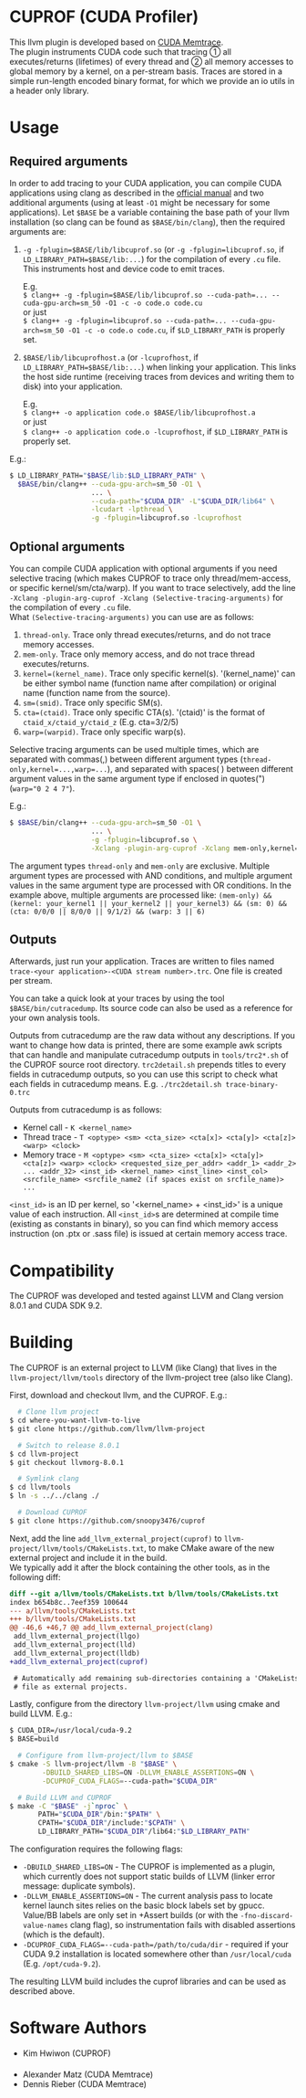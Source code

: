 # CUPROF (CUDA Profiler)

This llvm plugin is developed based on [CUDA Memtrace](https://github.com/UniHD-CEG/cuda-memtrace).  
The plugin instruments CUDA code such that tracing ① all executes/returns (lifetimes) of every thread and ② all memory accesses to global memory by a kernel, on a per-stream basis.
Traces are stored in a simple run-length encoded binary format, for which we provide an io utils in a header only library.

# Usage
## Required arguments
In order to add tracing to your CUDA application, you can compile CUDA applications using clang as described in the [official manual](https://releases.llvm.org/8.0.1/docs/CompileCudaWithLLVM.html) and two additional arguments (using at least `-O1` might be necessary for some applications).
Let `$BASE` be a variable containing the base path of your llvm installation (so clang can be found as `$BASE/bin/clang`), then the required arguments are:

1. `-g -fplugin=$BASE/lib/libcuprof.so` (or `-g -fplugin=libcuprof.so`, if `LD_LIBRARY_PATH=$BASE/lib:...`) for the compilation of every `.cu` file. This instruments host and device code to emit traces.  
      
    E.g.        
    `$ clang++ -g -fplugin=$BASE/lib/libcuprof.so --cuda-path=... --cuda-gpu-arch=sm_50 -O1 -c -o code.o code.cu`  
    or just  
    `$ clang++ -g -fplugin=libcuprof.so --cuda-path=... --cuda-gpu-arch=sm_50 -O1 -c -o code.o code.cu`, if `$LD_LIBRARY_PATH` is properly set.  
      
2. `$BASE/lib/libcuprofhost.a` (or `-lcuprofhost`, if `LD_LIBRARY_PATH=$BASE/lib:...`) when linking your application. This links the host side runtime (receiving traces from devices and writing them to disk) into your application.  
      
    E.g.  
    `$ clang++ -o application code.o $BASE/lib/libcuprofhost.a`  
    or just  
    `$ clang++ -o application code.o -lcuprofhost`, if `$LD_LIBRARY_PATH` is properly set.
    
E.g.:
```bash
$ LD_LIBRARY_PATH="$BASE/lib:$LD_LIBRARY_PATH" \
  $BASE/bin/clang++ --cuda-gpu-arch=sm_50 -O1 \
                    ... \
                    --cuda-path="$CUDA_DIR" -L"$CUDA_DIR/lib64" \
                    -lcudart -lpthread \
                    -g -fplugin=libcuprof.so -lcuprofhost
```

## Optional arguments
You can compile CUDA application with optional arguments if you need selective tracing (which makes CUPROF to trace only thread/mem-access, or specific kernel/sm/cta/warp). If you want to trace selectively, add the line `-Xclang -plugin-arg-cuprof -Xclang (Selective-tracing-arguments)` for the compilation of every `.cu` file.  
    What `(Selective-tracing-arguments)` you can use are as follows:
1. `thread-only`. Trace only thread executes/returns, and do not trace memory accesses.
2. `mem-only`. Trace only memory access, and do not trace thread executes/returns.
3. `kernel=(kernel_name)`. Trace only specific kernel(s). '(kernel_name)' can be either symbol name (function name after compilation) or original name (function name from the source).
4. `sm=(smid)`. Trace only specific SM(s).
5. `cta=(ctaid)`. Trace only specific CTA(s). '(ctaid)' is the format of `ctaid_x/ctaid_y/ctaid_z` (E.g. cta=3/2/5)
6. `warp=(warpid)`. Trace only specific warp(s).

Selective tracing arguments can be used multiple times, which are separated with commas(,) between different argument types (`thread-only,kernel=...,warp=...`), and separated with spaces( ) between different argument values in the same argument type if enclosed in quotes(") (`warp="0 2 4 7"`).

E.g.:

```bash
$ $BASE/bin/clang++ --cuda-gpu-arch=sm_50 -O1 \
                    ... \
                    -g -fplugin=libcuprof.so \
                    -Xclang -plugin-arg-cuprof -Xclang mem-only,kernel="your_kernel1 _Z12your_kernel2PfS_S_ your_kernel3",sm=0,cta="0/0/0 8/0/0 9/1/2",warp="3 6"
```

The argument types `thread-only` and `mem-only` are exclusive. Multiple argument types are processed with AND conditions, and multiple argument values in the same argument type are processed with OR conditions.
In the example above, multiple arguments are processed like: `(mem-only) && (kernel: your_kernel1 || your_kernel2 || your_kernel3) && (sm: 0) && (cta: 0/0/0 || 8/0/0 || 9/1/2) && (warp: 3 || 6)`

## Outputs
Afterwards, just run your application.
Traces are written to files named `trace-<your application>-<CUDA stream number>.trc`.
One file is created per stream.

You can take a quick look at your traces by using the tool `$BASE/bin/cutracedump`.
Its source code can also be used as a reference for your own analysis tools.

Outputs from cutracedump are the raw data without any descriptions. If you want to change how data is printed, there are some example awk scripts that can handle and manipulate cutracedump outputs in `tools/trc2*.sh` of the CUPROF source root directory. `trc2detail.sh` prepends titles to every fields in cutracedump outputs, so you can use this script to check what each fields in cutracedump means. E.g. `./trc2detail.sh trace-binary-0.trc`

Outputs from cutracedump is as follows:
- Kernel call - `K <kernel_name>`
- Thread trace - `T <optype> <sm> <cta_size> <cta[x]> <cta[y]> <cta[z]> <warp> <clock>`
- Memory trace - `M <optype> <sm> <cta_size> <cta[x]> <cta[y]> <cta[z]> <warp> <clock> <requested_size_per_addr> <addr_1> <addr_2> ... <addr_32> <inst_id> <kernel_name> <inst_line> <inst_col> <srcfile_name> <srcfile_name2 (if spaces exist on srcfile_name)> ...`

`<inst_id>` is an ID per kernel, so '<kernel_name> + <inst_id>' is a unique value of each instruction.
All `<inst_id>`s are determined at compile time (existing as constants in binary), so you can find which memory access instruction (on .ptx or .sass file) is issued at certain memory access trace.


# Compatibility

The CUPROF was developed and tested against LLVM and Clang version 8.0.1 and CUDA SDK 9.2.

# Building

The CUPROF is an external project to LLVM (like Clang) that lives in the 
`llvm-project/llvm/tools` directory of the llvm-project tree (also like Clang).

First, download and checkout llvm, and the CUPROF. E.g.:

```bash
  # Clone llvm project
$ cd where-you-want-llvm-to-live
$ git clone https://github.com/llvm/llvm-project

  # Switch to release 8.0.1
$ cd llvm-project
$ git checkout llvmorg-8.0.1

  # Symlink clang
$ cd llvm/tools
$ ln -s ../../clang ./

  # Download CUPROF
$ git clone https://github.com/snoopy3476/cuprof
```

Next, add the line `add_llvm_external_project(cuprof)` to `llvm-project/llvm/tools/CMakeLists.txt`, to make CMake aware of the new external project and include it in the build.  
We typically add it after the block containing the other tools, as in the following diff:

```diff
diff --git a/llvm/tools/CMakeLists.txt b/llvm/tools/CMakeLists.txt                                 
index b654b8c..7eef359 100644
--- a/llvm/tools/CMakeLists.txt
+++ b/llvm/tools/CMakeLists.txt
@@ -46,6 +46,7 @@ add_llvm_external_project(clang)                                       
 add_llvm_external_project(llgo)
 add_llvm_external_project(lld)
 add_llvm_external_project(lldb)
+add_llvm_external_project(cuprof)

 # Automatically add remaining sub-directories containing a 'CMakeLists.txt'             
 # file as external projects.
```

Lastly, configure from the directory `llvm-project/llvm` using cmake and build LLVM. E.g.:

```bash
$ CUDA_DIR=/usr/local/cuda-9.2
$ BASE=build

  # Configure from llvm-project/llvm to $BASE
$ cmake -S llvm-project/llvm -B "$BASE" \
        -DBUILD_SHARED_LIBS=ON -DLLVM_ENABLE_ASSERTIONS=ON \
        -DCUPROF_CUDA_FLAGS=--cuda-path="$CUDA_DIR"

  # Build LLVM and CUPROF
$ make -C "$BASE" -j`nproc` \
       PATH="$CUDA_DIR"/bin:"$PATH" \
       CPATH="$CUDA_DIR"/include:"$CPATH" \
       LD_LIBRARY_PATH="$CUDA_DIR"/lib64:"$LD_LIBRARY_PATH"
```

The configuration requires the following flags:

- `-DBUILD_SHARED_LIBS=ON` - The CUPROF is implemented as a plugin, which
  currently does not support static builds of LLVM (linker error message:
  duplicate symbols).
- `-DLLVM_ENABLE_ASSERTIONS=ON` - The current analysis pass to locate kernel
  launch sites relies on the basic block labels set by gpucc. Value/BB labels
  are only set in +Assert builds (or with the `-fno-discard-value-names` clang
  flag), so instrumentation fails with disabled assertions (which is the
  default).
- `-DCUPROF_CUDA_FLAGS=--cuda-path=/path/to/cuda/dir` - required if your
  CUDA 9.2 installation is located somewhere other than `/usr/local/cuda` (E.g.
  `/opt/cuda-9.2`).

The resulting LLVM build includes the cuprof libraries and can be used as described above.

# Software Authors

- Kim Hwiwon (CUPROF)
####
- Alexander Matz (CUDA Memtrace)
- Dennis Rieber (CUDA Memtrace)
